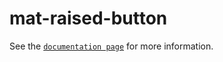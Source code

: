# mat-raised-button

See the [`documentation page`](http://expandjs.com/elements/mat-raised-button) for more information.